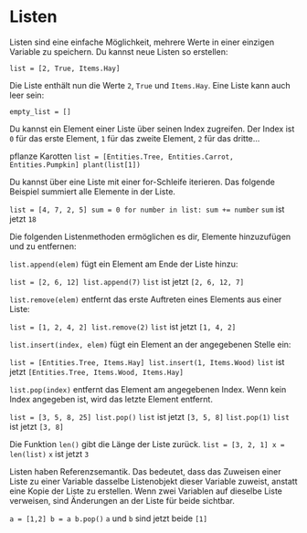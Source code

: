 # Listen
Listen sind eine einfache Möglichkeit, mehrere Werte in einer einzigen Variable zu speichern.
Du kannst neue Listen so erstellen:

`list = [2, True, Items.Hay]`

Die Liste enthält nun die Werte `2`, `True` und `Items.Hay`.
Eine Liste kann auch leer sein:

`empty_list = []`

Du kannst ein Element einer Liste über seinen Index zugreifen. Der Index ist `0` für das erste Element, `1` für das zweite Element, `2` für das dritte...

pflanze Karotten
`list = [Entities.Tree, Entities.Carrot, Entities.Pumpkin]
plant(list[1])`

Du kannst über eine Liste mit einer for-Schleife iterieren. Das folgende Beispiel summiert alle Elemente in der Liste.

`list = [4, 7, 2, 5]
sum = 0
for number in list:
	sum += number`
`sum` ist jetzt `18`

Die folgenden Listenmethoden ermöglichen es dir, Elemente hinzuzufügen und zu entfernen:

`list.append(elem)` fügt ein Element am Ende der Liste hinzu:

`list = [2, 6, 12]
list.append(7)`
`list` ist jetzt `[2, 6, 12, 7]`

`list.remove(elem)` entfernt das erste Auftreten eines Elements aus einer Liste:

`list = [1, 2, 4, 2]
list.remove(2)`
`list` ist jetzt `[1, 4, 2]`

`list.insert(index, elem)` fügt ein Element an der angegebenen Stelle ein:

`list = [Entities.Tree, Items.Hay]
list.insert(1, Items.Wood)`
`list` ist jetzt `[Entities.Tree, Items.Wood, Items.Hay]`

`list.pop(index)` entfernt das Element am angegebenen Index.
Wenn kein Index angegeben ist, wird das letzte Element entfernt.

`list = [3, 5, 8, 25]
list.pop()`
`list` ist jetzt `[3, 5, 8]`
`list.pop(1)`
`list` ist jetzt `[3, 8]`

Die Funktion `len()` gibt die Länge der Liste zurück.
`list = [3, 2, 1]
x = len(list)`
`x` ist jetzt `3`

Listen haben Referenzsemantik. Das bedeutet, dass das Zuweisen einer Liste zu einer Variable dasselbe Listenobjekt dieser Variable zuweist, anstatt eine Kopie der Liste zu erstellen.
Wenn zwei Variablen auf dieselbe Liste verweisen, sind Änderungen an der Liste für beide sichtbar.

`a = [1,2]
b = a
b.pop()`
`a` und `b` sind jetzt beide `[1]`
